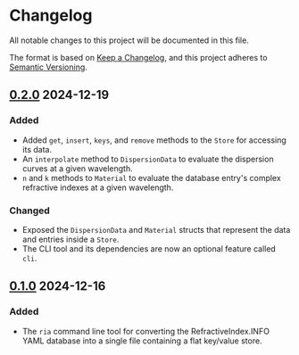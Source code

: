 # Changelog

All notable changes to this project will be documented in this file.

The format is based on [Keep a Changelog](https://keepachangelog.com/en/1.1.0/),
and this project adheres to [Semantic Versioning](https://semver.org/spec/v2.0.0.html).

## [0.2.0] 2024-12-19

### Added

- Added `get`, `insert`, `keys`, and `remove` methods to the `Store` for accessing its data.
- An `interpolate` method to `DispersionData` to evaluate the dispersion curves at a given wavelength.
- `n` and `k` methods to `Material` to evaluate the database entry's complex refractive indexes at a given wavelength.

### Changed

- Exposed the `DispersionData` and `Material` structs that represent the data and entries inside a `Store`.
- The CLI tool and its dependencies are now an optional feature called `cli`.

## [0.1.0] 2024-12-16

### Added

- The `ria` command line tool for converting the RefractiveIndex.INFO YAML database into a single file containing a flat key/value store.

[Unreleased]: https://github.com/kmdouglass/refractiveindex.info-adapters/compare/v0.2.0...HEAD
[0.2.0]: https://github.com/kmdouglass/refractiveindex.info-adapters/releases/tag/v0.2.0
[0.1.0]: https://github.com/kmdouglass/refractiveindex.info-adapters/releases/tag/v0.1.0
